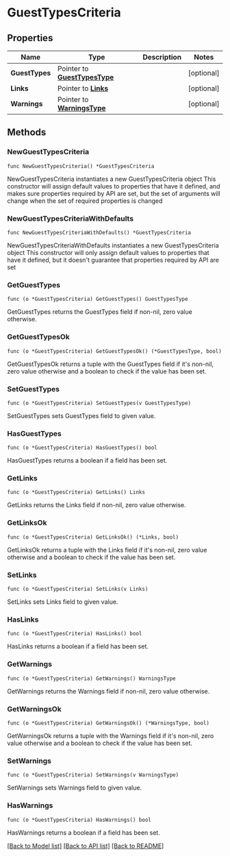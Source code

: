 # GuestTypesCriteria

## Properties

Name | Type | Description | Notes
------------ | ------------- | ------------- | -------------
**GuestTypes** | Pointer to [**GuestTypesType**](GuestTypesType.md) |  | [optional] 
**Links** | Pointer to [**Links**](Links.md) |  | [optional] 
**Warnings** | Pointer to [**WarningsType**](WarningsType.md) |  | [optional] 

## Methods

### NewGuestTypesCriteria

`func NewGuestTypesCriteria() *GuestTypesCriteria`

NewGuestTypesCriteria instantiates a new GuestTypesCriteria object
This constructor will assign default values to properties that have it defined,
and makes sure properties required by API are set, but the set of arguments
will change when the set of required properties is changed

### NewGuestTypesCriteriaWithDefaults

`func NewGuestTypesCriteriaWithDefaults() *GuestTypesCriteria`

NewGuestTypesCriteriaWithDefaults instantiates a new GuestTypesCriteria object
This constructor will only assign default values to properties that have it defined,
but it doesn't guarantee that properties required by API are set

### GetGuestTypes

`func (o *GuestTypesCriteria) GetGuestTypes() GuestTypesType`

GetGuestTypes returns the GuestTypes field if non-nil, zero value otherwise.

### GetGuestTypesOk

`func (o *GuestTypesCriteria) GetGuestTypesOk() (*GuestTypesType, bool)`

GetGuestTypesOk returns a tuple with the GuestTypes field if it's non-nil, zero value otherwise
and a boolean to check if the value has been set.

### SetGuestTypes

`func (o *GuestTypesCriteria) SetGuestTypes(v GuestTypesType)`

SetGuestTypes sets GuestTypes field to given value.

### HasGuestTypes

`func (o *GuestTypesCriteria) HasGuestTypes() bool`

HasGuestTypes returns a boolean if a field has been set.

### GetLinks

`func (o *GuestTypesCriteria) GetLinks() Links`

GetLinks returns the Links field if non-nil, zero value otherwise.

### GetLinksOk

`func (o *GuestTypesCriteria) GetLinksOk() (*Links, bool)`

GetLinksOk returns a tuple with the Links field if it's non-nil, zero value otherwise
and a boolean to check if the value has been set.

### SetLinks

`func (o *GuestTypesCriteria) SetLinks(v Links)`

SetLinks sets Links field to given value.

### HasLinks

`func (o *GuestTypesCriteria) HasLinks() bool`

HasLinks returns a boolean if a field has been set.

### GetWarnings

`func (o *GuestTypesCriteria) GetWarnings() WarningsType`

GetWarnings returns the Warnings field if non-nil, zero value otherwise.

### GetWarningsOk

`func (o *GuestTypesCriteria) GetWarningsOk() (*WarningsType, bool)`

GetWarningsOk returns a tuple with the Warnings field if it's non-nil, zero value otherwise
and a boolean to check if the value has been set.

### SetWarnings

`func (o *GuestTypesCriteria) SetWarnings(v WarningsType)`

SetWarnings sets Warnings field to given value.

### HasWarnings

`func (o *GuestTypesCriteria) HasWarnings() bool`

HasWarnings returns a boolean if a field has been set.


[[Back to Model list]](../README.md#documentation-for-models) [[Back to API list]](../README.md#documentation-for-api-endpoints) [[Back to README]](../README.md)


